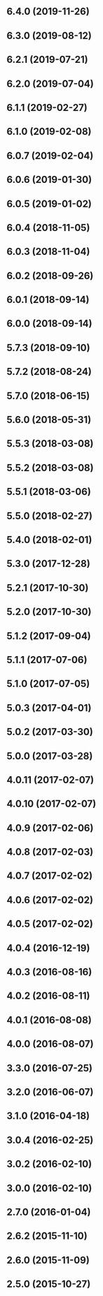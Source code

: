 ## 6.4.0 (2019-11-26)



## 6.3.0 (2019-08-12)



## 6.2.1 (2019-07-21)




## 6.2.0 (2019-07-04)








## 6.1.1 (2019-02-27)



## 6.1.0 (2019-02-08)





## 6.0.7 (2019-02-04)







## 6.0.6 (2019-01-30)











## 6.0.5 (2019-01-02)





## 6.0.4 (2018-11-05)



## 6.0.3 (2018-11-04)




## 6.0.2 (2018-09-26)



## 6.0.1 (2018-09-14)



## 6.0.0 (2018-09-14)











## 5.7.3 (2018-09-10)




## 5.7.2 (2018-08-24)





## 5.7.0 (2018-06-15)



## 5.6.0 (2018-05-31)





## 5.5.3 (2018-03-08)



## 5.5.2 (2018-03-08)



## 5.5.1 (2018-03-06)



## 5.5.0 (2018-02-27)




## 5.4.0 (2018-02-01)







## 5.3.0 (2017-12-28)











## 5.2.1 (2017-10-30)



## 5.2.0 (2017-10-30)








## 5.1.2 (2017-09-04)




## 5.1.1 (2017-07-06)



## 5.1.0 (2017-07-05)









## 5.0.3 (2017-04-01)



## 5.0.2 (2017-03-30)



## 5.0.0 (2017-03-28)








## 4.0.11 (2017-02-07)



## 4.0.10 (2017-02-07)




## 4.0.9 (2017-02-06)



## 4.0.8 (2017-02-03)



## 4.0.7 (2017-02-02)




## 4.0.6 (2017-02-02)



## 4.0.5 (2017-02-02)








## 4.0.4 (2016-12-19)



## 4.0.3 (2016-08-16)





## 4.0.2 (2016-08-11)




## 4.0.1 (2016-08-08)



## 4.0.0 (2016-08-07)












## 3.3.0 (2016-07-25)






## 3.2.0 (2016-06-07)






## 3.1.0 (2016-04-18)




## 3.0.4 (2016-02-25)



## 3.0.2 (2016-02-10)



## 3.0.0 (2016-02-10)











## 2.7.0 (2016-01-04)






## 2.6.2 (2015-11-10)



## 2.6.0 (2015-11-09)







## 2.5.0 (2015-10-27)







